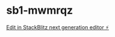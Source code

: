 # sb1-mwmrqz

[Edit in StackBlitz next generation editor ⚡️](https://stackblitz.com/~/github.com/67ya/sb1-mwmrqz)